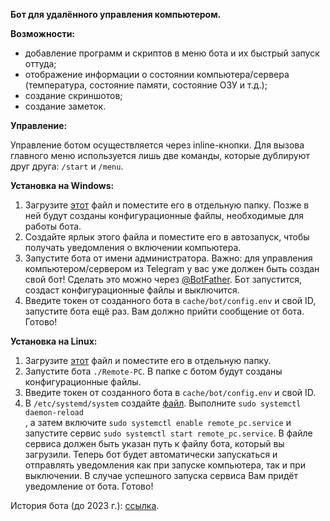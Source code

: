 <b>Бот для удалённого управления компьютером.</b>

<b>Возможности:</b>
<ul>
 <li>добавление программ и скриптов в меню бота и их быстрый запуск оттуда;</li>
 <li>отображение информации о состоянии компьютера/сервера (температура, состояние памяти, состояние ОЗУ и т.д.);</li>
 <li>создание скриншотов;</li>
 <li>создание заметок.</li>
</ul>

<b>Управление:</b>

Управление ботом осуществляется через inline-кнопки. Для вызова главного меню используется лишь две команды, которые дублируют друг друга: <code>/start</code> и <code>/menu</code>.

<b>Установка на Windows:</b>
<ol>
<li>Загрузите <a href="https://github.com/Sn3ppi/remote-pc/releases/download/Remote-PC_bot/Remote-PC.exe">этот</a> файл и поместите его в отдельную папку. Позже в ней будут созданы конфигурационные файлы, необходимые для работы бота.</li>
<li>Создайте ярлык этого файла и поместите его в автозапуск, чтобы получать уведомления о включении компьютера.</li>
<li>Запустите бота от имени администратора. Важно: для управления компьютером/сервером из Telegram у вас уже должен быть создан свой бот! Сделать это можно через <a href="https://t.me/BotFather">@BotFather</a>. Бот запустится, создаст конфигурационные файлы и выключится.</li>
<li>Введите токен от созданного бота в <code>cache/bot/config.env</code> и свой ID, запустите бота ещё раз. Вам должно прийти сообщение от бота.
Готово!</li>
</ol>

<b>Установка на Linux:</b>
<ol>
<li>Загрузите <a href="https://github.com/Sn3ppi/remote-pc/releases/download/Remote-PC_bot/Remote-PC">этот</a> файл и поместите его в отдельную папку.</li>
<li>Запустите бота <code>./Remote-PC</code>. В папке с ботом будут созданы конфигурационные файлы.</li>
<li>Введите токен от созданного бота в <code>cache/bot/config.env</code> и свой ID.</li>
<li>В <code>/etc/systemd/system</code> создайте <a href="https://github.com/Sn3ppi/remote-pc/blob/Remote-PC_bot/linux/remote_pc.service">файл</a>. Выполните <code>sudo systemctl daemon-reload
</code>, а затем включите <code>sudo systemctl enable remote_pc.service</code> и запустите сервис <code>sudo systemctl start remote_pc.service</code>. В файле сервиса должен быть указан путь к файлу бота, который вы загрузили. Теперь бот будет автоматически запускаться и отправлять уведомления как при запуске компьютера, так и при выключении. В случае успешного запуска сервиса Вам придёт уведомление от бота.
Готово!</li>
</ol>

История бота (до 2023 г.): <a href="https://t.me/sneppi_coding_channel/106">ссылка</a>. 


